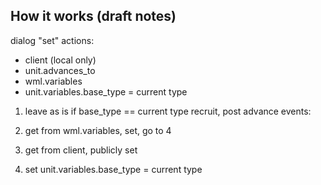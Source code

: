 ## How it works (draft notes)

dialog "set" actions:

* client (local only)
* unit.advances_to
* wml.variables
* unit.variables.base_type = current type

1. leave as is if base_type == current type
recruit, post advance events:

2. get from wml.variables, set, go to 4
3. get from client, publicly set
4. set unit.variables.base_type = current type
